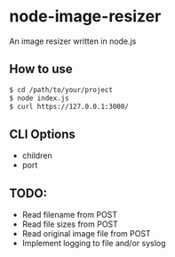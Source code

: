 node-image-resizer
==================

An image resizer written in node.js

## How to use
```bash
$ cd /path/to/your/project
$ node index.js
$ curl https://127.0.0.1:3000/
```

## CLI Options
* children
* port

## TODO:
* Read filename from POST
* Read file sizes from POST
* Read original image file from POST
* Implement logging to file and/or syslog
